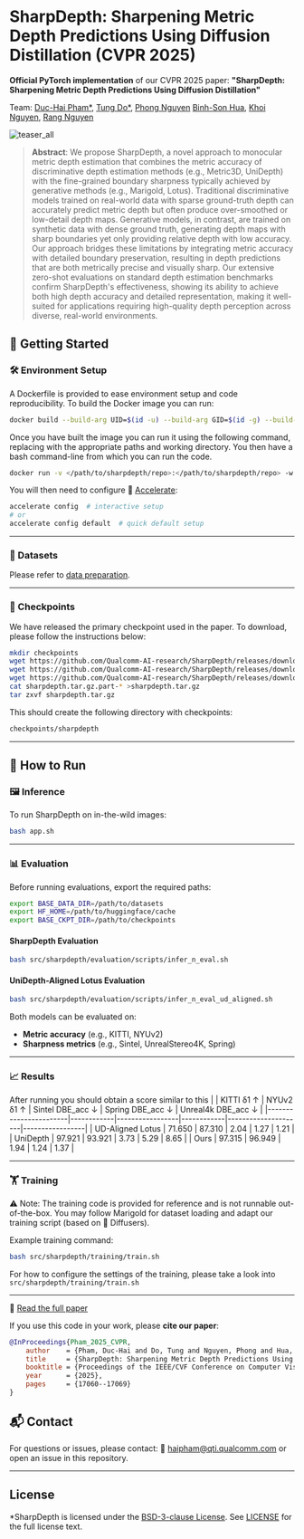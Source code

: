 # SharpDepth: Sharpening Metric Depth Predictions Using Diffusion Distillation (CVPR 2025)

**Official PyTorch implementation** of our CVPR 2025 paper:
**"SharpDepth: Sharpening Metric Depth Predictions Using Diffusion Distillation"**

Team:
[Duc-Hai Pham*](https://haiphamcse.github.io/),
[Tung Do*](https://itsthanhtung.github.io/),
[Phong Nguyen](https://phongnhhn.info/)
[Binh-Son Hua](https://sonhua.github.io/),
[Khoi Nguyen](https://www.khoinguyen.org/),
[Rang Nguyen](https://rangnguyen.github.io/)

![teaser_all](assets/sharpdepth.gif)

> **Abstract**: 
We propose SharpDepth, a novel approach to monocular metric depth estimation that combines the metric accuracy of discriminative depth estimation methods (e.g., Metric3D, UniDepth) with the fine-grained boundary sharpness typically achieved by generative methods (e.g., Marigold, Lotus). Traditional discriminative models trained on real-world data with sparse ground-truth depth can accurately predict metric depth but often produce over-smoothed or low-detail depth maps. Generative models, in contrast, are trained on synthetic data with dense ground truth, generating depth maps with sharp boundaries yet only providing relative depth with low accuracy. Our approach bridges these limitations by integrating metric accuracy with detailed boundary preservation, resulting in depth predictions that are both metrically precise and visually sharp. Our extensive zero-shot evaluations on standard depth estimation benchmarks confirm SharpDepth's effectiveness, showing its ability to achieve both high depth accuracy and detailed representation, making it well-suited for applications requiring high-quality depth perception across diverse, real-world environments.

## 📑 Getting Started


### 🛠️ Environment Setup

A Dockerfile is provided to ease environment setup and code reproducibility. To build the Docker image you can run:

```bash
docker build --build-arg UID=$(id -u) --build-arg GID=$(id -g) --build-arg USERNAME=$(id -un)  -t sharpdepth:v1 -f docker/Dockerfile .
```

Once you have built the image you can run it using the following command, replacing with the appropriate paths and working directory. You
then have a bash command-line from which you can run the code.

```bash
docker run -v </path/to/sharpdepth/repo>:</path/to/sharpdepth/repo> -w </path/to/sharpdepth/repo> --shm-size=8g -it sharpdepth:v1 bash
```

You will then need to configure 🤗 [Accelerate](https://github.com/huggingface/accelerate):

```bash
accelerate config  # interactive setup
# or
accelerate config default  # quick default setup
```

---
### 💾 Datasets
Please refer to [data preparation](docs/dataset.md).

---

### 🔐 Checkpoints

We have released the primary checkpoint used in the paper. To download, please follow the instructions below:

```bash
mkdir checkpoints
wget https://github.com/Qualcomm-AI-research/SharpDepth/releases/download/v1.0/sharpdepth.tar.gz.part-aa
wget https://github.com/Qualcomm-AI-research/SharpDepth/releases/download/v1.0/sharpdepth.tar.gz.part-ab 
wget https://github.com/Qualcomm-AI-research/SharpDepth/releases/download/v1.0/sharpdepth.tar.gz.part-ac
cat sharpdepth.tar.gz.part-* >sharpdepth.tar.gz
tar zxvf sharpdepth.tar.gz
```

This should create the following directory with checkpoints:

```bash
checkpoints/sharpdepth
```
---



## 📑 How to Run
### 🖼 Inference

To run SharpDepth on in-the-wild images:

```bash
bash app.sh
```

---

### 📊 Evaluation

Before running evaluations, export the required paths:
```bash
export BASE_DATA_DIR=/path/to/datasets
export HF_HOME=/path/to/huggingface/cache
export BASE_CKPT_DIR=/path/to/checkpoints
```
#### SharpDepth Evaluation
```bash
bash src/sharpdepth/evaluation/scripts/infer_n_eval.sh
```

#### UniDepth-Aligned Lotus Evaluation

```bash
bash src/sharpdepth/evaluation/scripts/infer_n_eval_ud_aligned.sh
```

Both models can be evaluated on:

* **Metric accuracy** (e.g., KITTI, NYUv2)
* **Sharpness metrics** (e.g., Sintel, UnrealStereo4K, Spring)

---

### 📈 Results
After running you should obtain a score similar to this
|                      | KITTI δ1 ↑ | NYUv2 δ1 ↑ | Sintel DBE_acc ↓ | Spring DBE_acc ↓ | Unreal4k DBE_acc ↓  |
|-----------------------|------------|-----------------|------------|---------------------|-----------------|
| UD-Aligned Lotus | 71.650      | 87.310           |  2.04      |  1.27              | 1.21            | 
| UniDepth         | 97.921      |  93.921          | 3.73     |  5.29                |   8.65          | 
| Ours             | 97.315      | 96.949           | 1.94      | 1.24               | 1.37            | 

---


### 🏋️ Training

⚠️ Note: The training code is provided for reference and is not runnable out-of-the-box. You may follow Marigold for dataset loading and adapt our training script (based on 🤗 Diffusers).


Example training command:

```bash
bash src/sharpdepth/training/train.sh
```

For how to configure the settings of the training, please take a look into `src/sharpdepth/training/train.sh`

---


📄 [Read the full paper](https://openaccess.thecvf.com/content/CVPR2025/html/Pham_SharpDepth_Sharpening_Metric_Depth_Predictions_Using_Diffusion_Distillation_CVPR_2025_paper.html)

If you use this code in your work, please **cite our paper**:

```bibtex
@InProceedings{Pham_2025_CVPR,
    author    = {Pham, Duc-Hai and Do, Tung and Nguyen, Phong and Hua, Binh-Son and Nguyen, Khoi and Nguyen, Rang},
    title     = {SharpDepth: Sharpening Metric Depth Predictions Using Diffusion Distillation},
    booktitle = {Proceedings of the IEEE/CVF Conference on Computer Vision and Pattern Recognition (CVPR)},
    year      = {2025},
    pages     = {17060--17069}
}
```

## 📬 Contact

For questions or issues, please contact:
📧 [haipham@qti.qualcomm.com](mailto:haipham@qti.qualcomm.com)
or open an issue in this repository.

---

## License

*SharpDepth is licensed under the [BSD-3-clause License](https://spdx.org/licenses/BSD-3-Clause.html). See [LICENSE](LICENSE) for the full license text.
